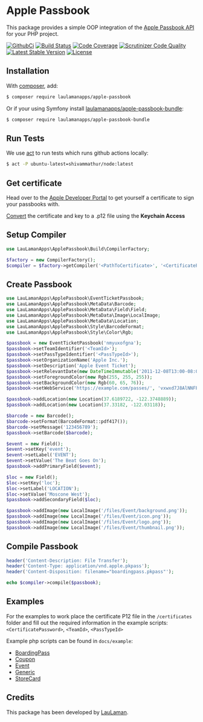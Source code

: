 Apple Passbook
===============
This package provides a simple OOP integration of the [Apple Passbook API][ApplePassbookApi] for your PHP project.

[![GithubCi](https://github.com/LauLamanApps/apple-passbook/workflows/CI/badge.svg)](https://github.com/LauLamanApps/apple-passbook/actions?query=workflow%3ACI)
[![Build Status](https://scrutinizer-ci.com/g/LauLamanApps/apple-passbook/badges/build.png?b=master)](https://scrutinizer-ci.com/g/LauLamanApps/apple-passbook/build-status/master)
[![Code Coverage](https://scrutinizer-ci.com/g/LauLamanApps/apple-passbook/badges/coverage.png?b=master)](https://scrutinizer-ci.com/g/LauLamanApps/apple-passbook/?branch=master)
[![Scrutinizer Code Quality](https://scrutinizer-ci.com/g/LauLamanApps/apple-passbook/badges/quality-score.png?b=master)](https://scrutinizer-ci.com/g/LauLamanApps/apple-passbook/?branch=master)
[![Latest Stable Version](https://poser.pugx.org/laulamanapps/apple-passbook/v/stable)](https://packagist.org/packages/laulamanapps/apple-passbook)
[![License](https://poser.pugx.org/laulamanapps/apple-passbook/license)](https://packagist.org/packages/laulamanapps/apple-passbook)

Installation
---
With [composer](http://packagist.org), add:

```bash
$ composer require laulamanapps/apple-passbook
```

Or if your using Symfony install [laulamanapps/apple-passbook-bundle](https://github.com/LauLamanApps/apple-passbook-bundle):

```bash
$ composer require laulamanapps/apple-passbook-bundle
```

Run Tests
---
We use [act][act] to run tests which runs github actions locally: 

```bash
$ act -P ubuntu-latest=shivammathur/node:latest
```

Get certificate
---

Head over to the [Apple Developer Portal][AppleDeveloperPortal] to get yourself a certificate to sign your passbooks with.

[Convert](docs/certificate.md) the certificate and key to a .p12 file using the **Keychain Access**

Setup Compiler
---
```php
use LauLamanApps\ApplePassbook\Build\CompilerFactory;

$factory = new CompilerFactory();
$compiler = $factory->getCompiler('<PathToCertificate>', '<CertificatePassword>');
```

Create Passbook
---
```php
use LauLamanApps\ApplePassbook\EventTicketPassbook;
use LauLamanApps\ApplePassbook\MetaData\Barcode;
use LauLamanApps\ApplePassbook\MetaData\Field\Field;
use LauLamanApps\ApplePassbook\MetaData\Image\LocalImage;
use LauLamanApps\ApplePassbook\MetaData\Location;
use LauLamanApps\ApplePassbook\Style\BarcodeFormat;
use LauLamanApps\ApplePassbook\Style\Color\Rgb;

$passbook = new EventTicketPassbook('nmyuxofgna');
$passbook->setTeamIdentifier('<TeamId>');
$passbook->setPassTypeIdentifier('<PassTypeId>');
$passbook->setOrganizationName('Apple Inc.');
$passbook->setDescription('Apple Event Ticket');
$passbook->setRelevantDate(new DateTimeImmutable('2011-12-08T13:00-08:00'));
$passbook->setForegroundColor(new Rgb(255, 255, 255));
$passbook->setBackgroundColor(new Rgb(60, 65, 76));
$passbook->setWebService('https://example.com/passes/', 'vxwxd7J8AlNNFPS8k0a0FfUFtq0ewzFdc');

$passbook->addLocation(new Location(37.6189722, -122.3748889));
$passbook->addLocation(new Location(37.33182, -122.03118));

$barcode = new Barcode();
$barcode->setFormat(BarcodeFormat::pdf417());
$barcode->setMessage('123456789');
$passbook->setBarcode($barcode);

$event = new Field();
$event->setKey('event');
$event->setLabel('EVENT');
$event->setValue('The Beat Goes On');
$passbook->addPrimaryField($event);

$loc = new Field();
$loc->setKey('loc');
$loc->setLabel('LOCATION');
$loc->setValue('Moscone West');
$passbook->addSecondaryField($loc);

$passbook->addImage(new LocalImage('/files/Event/background.png'));
$passbook->addImage(new LocalImage('/files/Event/icon.png'));
$passbook->addImage(new LocalImage('/files/Event/logo.png'));
$passbook->addImage(new LocalImage('/files/Event/thumbnail.png'));

```

Compile Passbook
---
```php
header('Content-Description: File Transfer');
header('Content-Type: application/vnd.apple.pkpass');
header('Content-Disposition: filename="boardingpass.pkpass"');

echo $compiler->compile($passbook);
```

Examples
---
For the examples to work place the certificate P12 file in the `/certificates` folder and fill out the required information in the example scripts:
`<CertificatePassword>`, `<TeamId>`, `<PassTypeId>`


Example php scripts can be found in `docs/example`:

- [BoardingPass](docs/example/BoardingPass.php)
- [Coupon](docs/example/Coupon.php)
- [Event](docs/example/Event.php)
- [Generic](docs/example/Generic.php)
- [StoreCard](docs/example/StoreCard.php)


Credits
---

This package has been developed by [LauLaman][LauLaman].

[act]: https://github.com/nektos/act
[ApplePassbookApi]: https://developer.apple.com/documentation/passkit
[AppleDeveloperPortal]: https://developer.apple.com/account/resources/certificates/list
[LauLaman]: https://github.com/LauLaman
